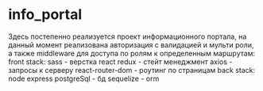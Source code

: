 # info_portal
Здесь постепенно реализуется проект информационного портала, на данный момент реализована авторизация c валидацией и мульти роли, а также middleware для доступа по ролям к определенным маршрутам:
front stack:
sass - верстка
react
redux - стейт менеджмент
axios - запросы к серверу
react-router-dom - роутинг по страницам
back stack: 
node
express
postgreSql - бд
sequelize - orm
 
